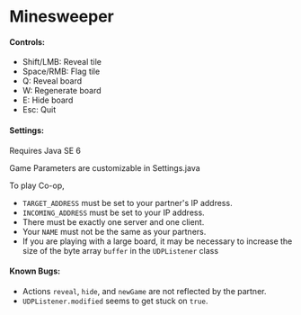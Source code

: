 Minesweeper
===

#### Controls:
* Shift/LMB: Reveal tile
* Space/RMB: Flag tile
* Q: Reveal board
* W: Regenerate board
* E: Hide board
* Esc: Quit

#### Settings:
Requires Java SE 6

Game Parameters are customizable in Settings.java

To play Co-op,
* `TARGET_ADDRESS` must be set to your partner's IP address.
* `INCOMING_ADDRESS` must be set to your IP address.
* There must be exactly one server and one client.
* Your `NAME` must not be the same as your partners.
* If you are playing with a large board, it may be necessary 
to increase the size of the byte array `buffer` in the `UDPListener` class

#### Known Bugs:
* Actions `reveal`, `hide`, and `newGame` are not reflected by the partner.
* `UDPListener.modified` seems to get stuck on `true`.
